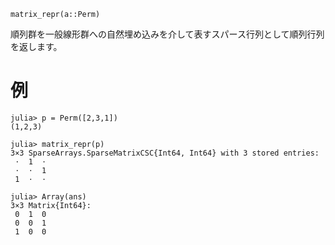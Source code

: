 ```
matrix_repr(a::Perm)
```

順列群を一般線形群への自然埋め込みを介して表すスパース行列として順列行列を返します。

# 例

```jldoctest
julia> p = Perm([2,3,1])
(1,2,3)

julia> matrix_repr(p)
3×3 SparseArrays.SparseMatrixCSC{Int64, Int64} with 3 stored entries:
 ⋅  1  ⋅
 ⋅  ⋅  1
 1  ⋅  ⋅

julia> Array(ans)
3×3 Matrix{Int64}:
 0  1  0
 0  0  1
 1  0  0
```
